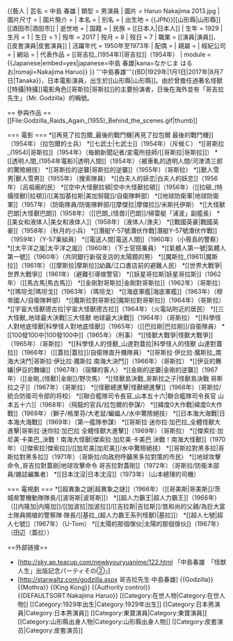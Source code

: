 {{藝人
| 芸名 = 中島 春雄
| 類型 = 男演員
| 圖片 = Haruo Nakajima 2013.jpg
| 圖片尺寸 = 
| 圖片簡介 = 
| 本名 = 
| 別名 = <!-- 別芸名がある場合記載。愛称の欄ではありません。 -->
| 出生地 = {{JPN}}[[山形縣|山形縣]][[酒田市|酒田市]]
| 逝世地 = 
| 国籍 = 
| 民族 = [[日本人|日本人]]<!-- 民族名には信頼できる情報源が出典として必要です。 -->
| 生年 = 1929
| 生月 = 1
| 生日 = 1
| 歿年 = 2017
| 歿月 = 8
| 歿日 = 7
| 職業 = [[演員|演員]]、[[皮套演員|皮套演員]]
| 活躍年代 = 1950年至1973年
| 配偶 = 
| 親屬 = 
| 經紀公司 = 
| 網站 = 
| 代表作品 = [[哥吉拉_(1954年)|哥吉拉]]（1954年） 
| module = {{Japanese|embed=yes|japanese=中島 春雄|kana=なかじま はるお|romaji=Nakajima Haruo}}
}}
'''中島春雄'''{{BD|1929年|1月1日|2017年|8月7日|Tanaka}}，日本電影演員，出生於[[山形縣|山形縣]]。由於曾擔任過著名怪獸[[特攝|特攝]]電影角色[[哥斯拉|哥斯拉]]的主要扮演者，日後在海外並有「哥吉拉先生」（Mr. Godzilla）的稱號。

== 參與作品 ==
[[File:Godzilla_Raids_Again_(1955)_Behind_the_scenes.gif|thumb]]

=== 電影 === 
*[[再見了拉包爾_最後的戰鬥機|再見了拉包爾 最後的戰鬥機]]（1954年）（拉包爾的士兵）
*[[七武士|七武士]]（1954年）（斥候Ｃ） 
*[[哥斯拉_(1954)|哥斯拉]]（1954年）（毎朝新聞記者/変電所技師/[[哥斯拉|哥斯拉]]）
*[[透明人間_(1954年電影)|透明人間]]（1954年）（被車軋的透明人間/河津清三郎的驚險絕技）
*[[哥斯拉的逆襲|哥斯拉的逆襲]]（1955年）（哥斯拉）
*[[獸人雪男|獸人雪男]]（1955年）（捜索隊員）
*[[白夫人的妖恋|白夫人的妖恋]]（1956年）（呂祖廟的民）
*[[空中大怪獸拉頓|空中大怪獸拉頓]]（1956年）（[[拉頓_(特攝怪獸)|拉頓]]/[[美加基拉斯|美加努龍]]/自衛隊幹部）
*[[地球防衛軍|地球防衛軍]]（1957年）（防衛隊員/防衛隊幹部/[[摩傑拉|摩傑拉]]/米斯托伊斯）
*[[大怪獸巴朗|大怪獸巴朗]]（1958年）（[[巴朗_(怪兽)|巴朗]]/掃雷艇「浦波」副艦長）
*[[美女和液体人|美女和液体人]]（1958年）（液体人/漁夫）
*[[戰國英豪|戰國英豪]]（1958年）（秋月的小兵）
*[[潛艇Y-57號潛伏作戰|潛艇Y-57號潛伏作戰]]（1959年）（Y-57乗組員）
*[[電送人間|電送人間]]（1960年）（小筱島的警察）
*[[太平洋之嵐|太平洋之嵐]]（1960年）（下士官搭乗員）
*[[氣體人第一號|氣體人第一號]]（1960年）（共同銀行新宿支店的太陽鏡的男）
*[[魔斯拉_(1961)|魔斯拉]]（1961年）（[[摩斯拉|摩斯拉]]幼蟲/江口書店前的避難人民）
*[[世界大戰爭|世界大戰爭]]（1961年）（避難引導做警官）
*[[妖星哥拉斯|妖星哥拉斯]]（1962年）（[[馬古馬|馬古馬]]）
*[[金剛對哥斯拉|金剛對哥斯拉]]（1962年）（哥斯拉）
*[[瑪坦戈|瑪坦戈]]（1963年）（瑪坦戈）
*[[海底軍艦|海底軍艦]]（1963年）（穆帝國人/自衛隊幹部）
*[[魔斯拉對哥斯拉|魔斯拉對哥斯拉]]（1964年）（哥斯拉）
*[[宇宙大怪獸德古拉|宇宙大怪獸德古拉]]（1964年）（火電站附近的居民）
*[[三大怪獸_地球最大決戰|三大怪獸 地球最大決戰]]（1964年）（哥斯拉）
*[[科學怪人對地底怪獸|科學怪人對地底怪獸]]（1965年）（[[巴拉剛|巴拉剛]]/自衛隊員）
*[[100發100中|100發100中]]（1965年）（刑事）
*[[怪獸大戰爭|怪獸大戰爭]]（1965年）（哥斯拉）
*[[科學怪人的怪獸_山達對蓋拉|科學怪人的怪獸 山達對蓋拉]]（1966年）（[[蓋拉|蓋拉]]/自衛隊直升機隊員）
*[[哥斯拉·伊比拉·魔斯拉_南海大決鬥|哥斯拉·伊比拉·魔斯拉 南海大決鬥]]（1966年）（哥斯拉）
*[[伊豆的舞孃|伊豆的舞孃]]（1967年）（宿驛的客人）
*[[金剛的逆襲|金剛的逆襲]]（1967年）（[[金剛_(怪獸)|金剛]]/野次馬）
*[[怪獸島決戰_哥斯拉之子|怪獸島決戰 哥斯拉之子]]（1967年）（哥斯拉）
*[[怪獸總進擊|怪獸總進擊]]（1968年）（哥斯拉/統合防衛司令部的将校）
*[[聯合艦隊司令長官_山本五十六|聯合艦隊司令長官 山本五十六]]（1968年）（飛龍的官兵/拉包爾的參謀/）
*[[緯度0大作戰|緯度0大作戰]]（1969年）（獅子/格里芬/大老鼠/蝙蝠人/水中驚險絕技）
*[[日本海大海戰|日本海大海戰]]（1969年）（第一艦隊参謀）
*[[哥斯拉·迷你拉·加巴拉_全體怪獸大進擊|哥斯拉·迷你拉·加巴拉 全體怪獸大進擊]]（1969年）（哥斯拉）
*[[傑索拉·加尼美·卡美巴_決戰！南海大怪獸|傑索拉·加尼美·卡美巴 決戰！南海大怪獸]]（1970年）（[[傑索拉|傑索拉]]/[[加尼美|加尼美]]/水中驚險絕技）
*[[哥斯拉對黑多拉|哥斯拉對黑多拉]]（1971年）（哥斯拉/向政府呼籲黑多拉對策的市民）
*[[地球攻擊命令_哥吉拉對蓋剛|地球攻擊命令 哥吉拉對蓋剛]]（1972年）（哥斯拉/防衛本部員/雑誌編集者）
*[[日本沈沒|日本沈沒]]（1973年）（山本總理的司機）

=== 電視劇 ===
*[[超異象之謎|超異象之謎]]（1966年）（[[哥美斯|哥美斯]]/茨城県警機動隊隊長/[[波哥斯|波哥斯]]）
*[[超人力霸王|超人力霸王]]（1966年）（[[内隆加|内隆加]]/[[加波拉|加波拉]]/[[吉拉斯|吉拉斯]]/笪和尚的父親/為巨大富士隊員開槍的警察隊·隊長/[[基拉_(超人力霸王系列怪獸)|基拉]]）
*[[超人七號|超人七號]]（1967年）（U-Tom）
*[[太陽的那個傢伙|太陽的那個傢伙]]（1967年）（田辺（蓋拉））

==外部链接==
* [http://sky.ap.teacup.com/newkyouryuanime/122.html 「中島春雄　「怪獣人生」出版記念パーティその②」]
* [http://starwaltz.com/godzilla.aspx 哥吉拉先生·中島春雄]
{{Godzilla}}
{{Mothra}}
{{King Kong}}
{{Authority control}}
{{DEFAULTSORT:Nakajima Haruo}}
[[Category:在世人物|Category:在世人物]]
[[Category:1929年出生|Category:1929年出生]]
[[Category:日本男演員|Category:日本男演員]]
[[Category:東寶演員|Category:東寶演員]]
[[Category:山形縣出身人物|Category:山形縣出身人物]]
[[Category:皮套演员|Category:皮套演员]]